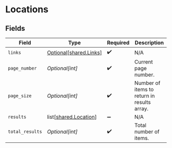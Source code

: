 # Locations


## Fields

| Field                                                        | Type                                                         | Required                                                     | Description                                                  |
| ------------------------------------------------------------ | ------------------------------------------------------------ | ------------------------------------------------------------ | ------------------------------------------------------------ |
| `links`                                                      | [Optional[shared.Links]](undefined/models/shared/links.md)   | :heavy_check_mark:                                           | N/A                                                          |
| `page_number`                                                | *Optional[int]*                                              | :heavy_check_mark:                                           | Current page number.                                         |
| `page_size`                                                  | *Optional[int]*                                              | :heavy_check_mark:                                           | Number of items to return in results array.                  |
| `results`                                                    | list[[shared.Location](undefined/models/shared/location.md)] | :heavy_minus_sign:                                           | N/A                                                          |
| `total_results`                                              | *Optional[int]*                                              | :heavy_check_mark:                                           | Total number of items.                                       |
